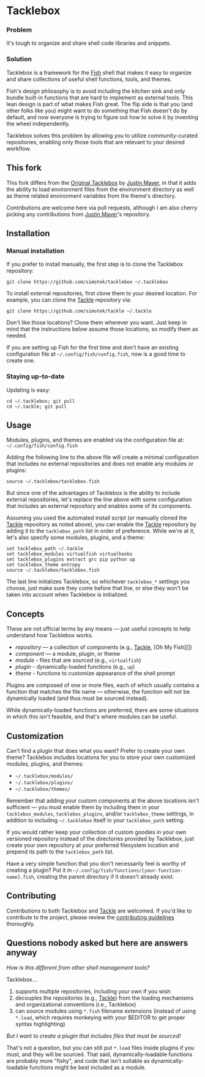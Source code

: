 # Tacklebox

### Problem

It's tough to organize and share shell code libraries and snippets.

### Solution

Tacklebox is a framework for the [Fish][] shell that makes it easy to organize and share collections of useful shell functions, tools, and themes.

Fish's design philosophy is to avoid including the kitchen sink and only bundle built-in functions that are hard to implement as external tools. This lean design is part of what makes Fish great. The flip side is that you (and other folks like you) might want to do something that Fish doesn't do by default, and now everyone is trying to figure out how to solve it by inventing the wheel independently.

Tacklebox solves this problem by allowing you to utilize community-curated repositories, enabling only those tools that are relevant to your desired workflow.

## This fork
This fork differs from the [Original Tacklebox][] by [Justin Mayer][], in that it adds the ability to load environment files from the environment directory as well as theme related environment variables from the theme's directory.

Contributions are welcome here via pull requests, although I am also cherry picking any contributions from [Justin Mayer][]'s repository.

## Installation

### Manual installation

If you prefer to install manually, the first step is to clone the Tacklebox repository:

    git clone https://github.com/simotek/tacklebox ~/.tacklebox

To install external repositories, first clone them to your desired location. For example, you can clone the [Tackle][] repository via:

    git clone https://github.com/simotek/tackle ~/.tackle

Don't like those locations? Clone them wherever you want. Just keep in mind that the instructions below assume those locations, so modify them as needed.

If you are setting up Fish for the first time and don't have an existing configuration file at `~/.config/fish/config.fish`, now is a good time to create one.

### Staying up-to-date

Updating is easy:

    cd ~/.tacklebox; git pull
    cd ~/.tackle; git pull

## Usage

Modules, plugins, and themes are enabled via the configuration file at: `~/.config/fish/config.fish`

Adding the following line to the above file will create a minimal configuration that includes no external repositories and does not enable any modules or plugins:

    source ~/.tacklebox/tacklebox.fish

But since one of the advantages of Tacklebox is the ability to include external repositories, let's replace the line above with some configuration that includes an external repository and enables some of its components.

Assuming you used the automated install script (or manually cloned the [Tackle][] repository as noted above), you can enable the [Tackle][] repository by adding it to the `tacklebox_path` list in order of preference. While we're at it, let's also specify some modules, plugins, and a theme:

    set tacklebox_path ~/.tackle
    set tacklebox_modules virtualfish virtualhooks
    set tacklebox_plugins extract grc pip python up
    set tacklebox_theme entropy
    source ~/.tacklebox/tacklebox.fish

The last line initializes Tacklebox, so whichever `tacklebox_*` settings you choose, just make sure they come before that line, or else they won't be taken into account when Tacklebox is initialized.

## Concepts

These are not official terms by any means — just useful concepts to help understand how Tacklebox works.

* *repository* — a collection of components (e.g., [Tackle][], [Oh My Fish][])
* *component* — a module, plugin, or theme
* *module* - files that are *sourced* (e.g., `virtualfish`)
* *plugin* - dynamically-loaded functions (e.g., `up`)
* *theme* - functions to customize appearance of the shell prompt

Plugins are composed of one or more files, each of which usually contains a function that matches the file name — otherwise, the function will not be dynamically loaded (and thus must be sourced instead).

While dynamically-loaded functions are preferred, there are some situations in which this isn't feasible, and that's where modules can be useful.

## Customization

Can't find a plugin that does what you want? Prefer to create your own theme? Tacklebox includes locations for you to store your own customized modules, plugins, and themes:

* `~/.tacklebox/modules/`
* `~/.tacklebox/plugins/`
* `~/.tacklebox/themes/`

Remember that adding your custom components at the above locations isn't sufficient — you must enable them by including them in your `tacklebox_modules`, `tacklebox_plugins`, and/or `tacklebox_theme` settings, in addition to including `~/.tacklebox` itself in your `tacklebox_path` setting.

If you would rather keep your collection of custom goodies in your own versioned repository instead of the directories provided by Tacklebox, just create your own repository at your preferred filesystem location and prepend its path to the `tacklebox_path` list.

Have a very simple function that you don't necessarily feel is worthy of creating a plugin? Put it in `~/.config/fish/functions/[your-function-name].fish`, creating the parent directory if it doesn't already exist.

## Contributing

Contributions to both Tacklebox and [Tackle][] are welcomed. If you'd like to contribute to the project, please review the [contributing guidelines][] thoroughly.

## Questions nobody asked but here are answers anyway

_How is this different from other shell management tools?_

Tacklebox…

1. supports multiple repositories, including your own if you wish
1. decouples the repositories (e.g., [Tackle][]) from the loading mechanisms and organizational conventions (i.e., Tacklebox)
1. can source modules using `*.fish` filename extensions (instead of using `*.load`, which requires monkeying with your $EDITOR to get proper syntax highlighting)

_But I want to create a plugin that includes files that must be sourced!_

That's not a question, but you can still put `*.load` files inside plugins if you must, and they will be sourced. That said, dynamically-loadable functions are probably more "fishy", and code that isn't suitable as dynamically-loadable functions might be best included as a module.

[Fish]: http://fishshell.com/
[contributing guidelines]: https://github.com/justinmayer/tacklebox/blob/master/Contributing.md
[Original Tacklebox]: https://github.com/justinmayer/tacklebox
[Tackle]: https://github.com/simotek/tackle
[Justin Mayer]: http://justinmayer.com/
